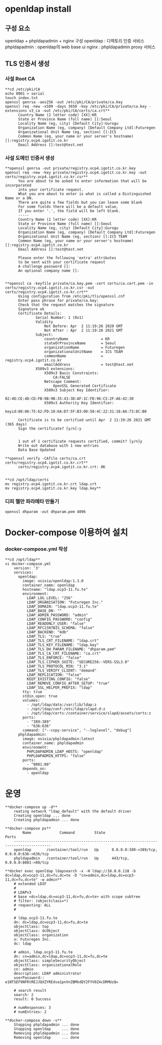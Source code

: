# openldap install

## 구성 요소

openldap + phpldapadmin + nginx 구성 
openldap :   디렉토리 인증 서비스 
phpldapadmin  :  openldap의 web base ui
nginx : phpldapadmin   proxy 서비스 

## TLS 인증서 생성

### 사설 Root CA

    **cd /etc/pki/CA
    echo 0001 > serial
    touch index.txt
    openssl genrsa -aes256 -out /etc/pki/CA/private/ca.key
    openssl req -new -x509 -days 3650 -key /etc/pki/CA/private/ca.key -extensions v3_ca -out /etc/pki/CA/certs/ca.crt**
          Country Name (2 letter code) [XX]:KR
          State or Province Name (full name) []:Seoul
          Locality Name (eg, city) [Default City]:Gurogu
          Organization Name (eg, company) [Default Company Ltd]:Futuregen
          Organizational Unit Name (eg, section) []:ICS
          Common Name (eg, your name or your server's hostname) []:registry.ocp4.igotit.co.kr
          Email Address []:test@test.net

### 사설 도메인 인증서 생성

    **openssl genrsa -out private/registry.ocp4.igotit.co.kr.key
    openssl req -new -key private/registry.ocp4.igotit.co.kr.key -out certs/registry.ocp4.igotit.co.kr.csr**
          You are about to be asked to enter information that will be incorporated
          into your certificate request.
          What you are about to enter is what is called a Distinguished Name or a DN.
          There are quite a few fields but you can leave some blank
          For some fields there will be a default value,
          If you enter '.', the field will be left blank.
          -----
          Country Name (2 letter code) [XX]:KR
          State or Province Name (full name) []:Seoul
          Locality Name (eg, city) [Default City]:Gurogu
          Organization Name (eg, company) [Default Company Ltd]:Futuregen
          Organizational Unit Name (eg, section) []:ICS TEAM
          Common Name (eg, your name or your server's hostname) []:registry.ocp4.igotit.co.kr
          Email Address []:test@test.net
        
          Please enter the following 'extra' attributes
          to be sent with your certificate request
          A challenge password []:
          An optional company name []:
        
        
    **openssl ca -keyfile private/ca.key.pem -cert certs/ca.cert.pem -in certs/registry.ocp4.igotit.co.kr.csr -out certs/registry.ocp4.igotit.co.kr.crt**
          Using configuration from /etc/pki/tls/openssl.cnf
          Enter pass phrase for private/ca.key:
          Check that the request matches the signature
          Signature ok
          Certificate Details:
                  Serial Number: 1 (0x1)
                  Validity
                      Not Before: Apr  2 11:19:26 2020 GMT
                      Not After : Apr  2 11:19:26 2021 GMT
                  Subject:
                      countryName               = KR
                      stateOrProvinceName       = Seoul
                      organizationName          = Futuregen
                      organizationalUnitName    = ICS TEAM
                      commonName                = registry.ocp4.igotit.co.kr
                      emailAddress              = test@test.net
                  X509v3 extensions:
                      X509v3 Basic Constraints:
                          CA:FALSE
                      Netscape Comment:
                          OpenSSL Generated Certificate
                      X509v3 Subject Key Identifier:
                          02:4D:CE:4D:CD:FB:9B:9B:35:43:3D:AF:1C:FD:96:C5:2F:A6:42:30
                      X509v3 Authority Key Identifier:
                          keyid:80:06:75:62:FD:10:6A:D7:5F:B3:00:50:4C:22:31:16:A6:73:8C:B0
        
          Certificate is to be certified until Apr  2 11:19:26 2021 GMT (365 days)
          Sign the certificate? [y/n]:y
        
        
          1 out of 1 certificate requests certified, commit? [y/n]y
          Write out database with 1 new entries
          Data Base Updated
        
    **openssl verify -CAfile certs/ca.crt certs/registry.ocp4.igotit.co.kr.crt**
          certs/registry.ocp4.igotit.co.kr.crt: OK
        
        
    **cd /opt/ldap/certs
    mv registry.ocp4.igotit.co.kr.crt ldap.crt
    mv registry.ocp4.igotit.co.kr.key ldap.key**

### 디피 헬만 파라메타 만들기

    openssl dhparam -out dhparam.pem 4096

# Docker-compose 이용하여 설치

### docker-compose.yml 작성

    **cd /opt/ldap**
    vi docker-compose.yml
        version: '3'
        services:
          openldap:
            image: osixia/openldap:1.3.0
            container_name: openldap
            hostname: "ldap.ocp3-11.fu.te"
            environment:
              LDAP_LOG_LEVEL: "256"
              LDAP_ORGANISATION: "Futuregen Inc."
              LDAP_DOMAIN: "ldap.ocp3-11.fu.te"
              LDAP_BASE_DN: ""
              LDAP_ADMIN_PASSWORD: "admin"
              LDAP_CONFIG_PASSWORD: "config"
              LDAP_READONLY_USER: "false"
              LDAP_RFC2307BIS_SCHEMA: "false"
              LDAP_BACKEND: "mdb"
              LDAP_TLS: "true"
              LDAP_TLS_CRT_FILENAME: "ldap.crt"
              LDAP_TLS_KEY_FILENAME: "ldap.key"
              LDAP_TLS_DH_PARAM_FILENAME: "dhparam.pem"
              LDAP_TLS_CA_CRT_FILENAME: "ca.crt"
              LDAP_TLS_ENFORCE: "false"
              LDAP_TLS_CIPHER_SUITE: "SECURE256:-VERS-SSL3.0"
              LDAP_TLS_PROTOCOL_MIN: "3.1"
              LDAP_TLS_VERIFY_CLIENT: "demand"
              LDAP_REPLICATION: "false"
              KEEP_EXISTING_CONFIG: "false"
              LDAP_REMOVE_CONFIG_AFTER_SETUP: "true"
              LDAP_SSL_HELPER_PREFIX: "ldap"
            tty: true
            stdin_open: true
            volumes:
              - /opt/ldap/data:/var/lib/ldap:z
              - /opt/ldap/conf:/etc/ldap/slapd.d:z
              - /opt/ldap/certs:/container/service/slapd/assets/certs:z
            ports:
              - "389:389"
              - "636:636"
            command: ["--copy-service", "--loglevel", "debug"]
          phpldapadmin:
            image: osixia/phpldapadmin:latest
            container_name: phpldapadmin
            environment:
              PHPLDAPADMIN_LDAP_HOSTS: "openldap"
              PHPLDAPADMIN_HTTPS: "false"
            ports:
              - "8081:80"
            depends_on:
              - openldap

# 운영

    **docker-compose up -d**
        reating network "ldap_default" with the default driver
        Creating openldap ... done
        Creating phpldapadmin ... done
        
    **docker-compose ps**
            Name             Command         State                     Ports
        ---------------------------------------------------------------------------------------
        openldap       /container/tool/run   Up      0.0.0.0:389->389/tcp, 0.0.0.0:636->636/tcp
        phpldapadmin   /container/tool/run   Up      443/tcp, 0.0.0.0:8081->80/tcp
        
    **docker exec openldap ldapsearch -x -H ldap://10.0.0.118 -b dc=ldap,dc=ocp3-11,dc=fu,dc=te -D "cn=admin,dc=ldap,dc=ocp3-11,dc=fu,dc=te" -w admin**
        # extended LDIF
        #
        # LDAPv3
        # base <dc=ldap,dc=ocp3-11,dc=fu,dc=te> with scope subtree
        # filter: (objectclass=*)
        # requesting: ALL
        #
        
        # ldap.ocp3-11.fu.te
        dn: dc=ldap,dc=ocp3-11,dc=fu,dc=te
        objectClass: top
        objectClass: dcObject
        objectClass: organization
        o: Futuregen Inc.
        dc: ldap
        
        # admin, ldap.ocp3-11.fu.te
        dn: cn=admin,dc=ldap,dc=ocp3-11,dc=fu,dc=te
        objectClass: simpleSecurityObject
        objectClass: organizationalRole
        cn: admin
        description: LDAP administrator
        userPassword:: e1NTSEF9NFRtREJJQXZYREdva1pnVnZBMkdQY2FYV0Z4cDRMUzQ=
        
        # search result
        search: 2
        result: 0 Success
        
        # numResponses: 3
        # numEntries: 2
    
    **docker-compose down -v**
        Stopping phpldapadmin ... done
        Stopping openldap     ... done
        Removing phpldapadmin ... done
        Removing openldap     ... done